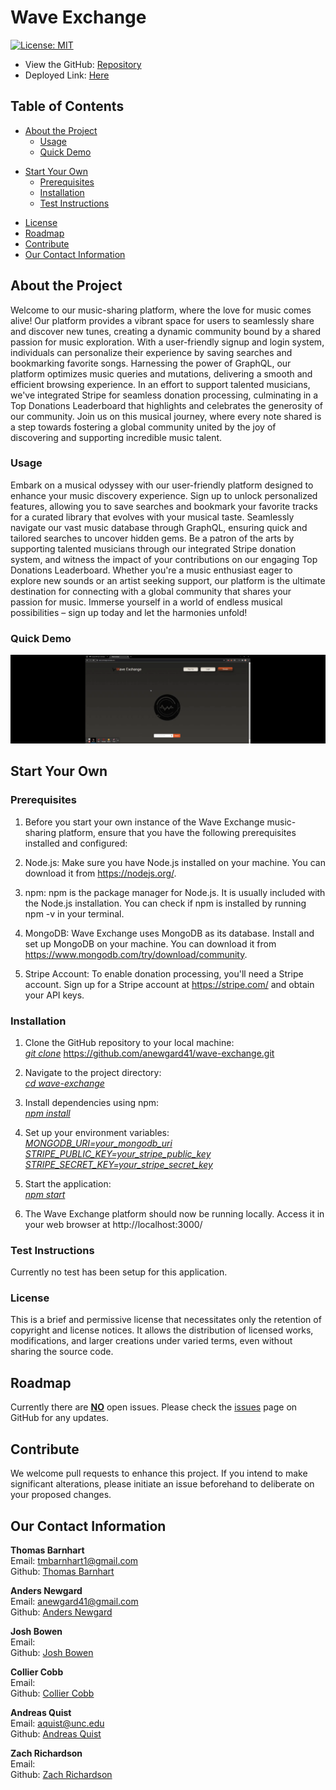 # Wave Exchange

[![License: MIT](https://img.shields.io/badge/License-MIT-yellow.svg)](https://opensource.org/licenses/MIT)

- View the GitHub: [Repository](https://github.com/anewgard41/wave-exchange)
- Deployed Link: [Here](https://wave-exchange.onrender.com/)

## Table of Contents

- [About the Project](https://github.com/anewgard41/wave-exchange#about-the-project)
  - [Usage](https://github.com/anewgard41/wave-exchange#usage)
  - [Quick Demo](https://github.com/anewgard41/wave-exchange#quick-demo)

* [Start Your Own](https://github.com/anewgard41/wave-exchange#start-your-own)
  - [Prerequisites](https://github.com/anewgard41/wave-exchange#prerequisites)
  - [Installation](https://github.com/anewgard41/wave-exchange#installation)
  - [Test Instructions](https://github.com/anewgard41/wave-exchange#test-instructions)

- [License](https://github.com/anewgard41/wave-exchange#license)
- [Roadmap](https://github.com/anewgard41/wave-exchange#roadmap)
- [Contribute](https://github.com/anewgard41/wave-exchange#contribute)
- [Our Contact Information](https://github.com/anewgard41/wave-exchange#our-contact-information)

## About the Project

Welcome to our music-sharing platform, where the love for music comes alive! Our platform provides a vibrant space for users to seamlessly share and discover new tunes, creating a dynamic community bound by a shared passion for music exploration. With a user-friendly signup and login system, individuals can personalize their experience by saving searches and bookmarking favorite songs. Harnessing the power of GraphQL, our platform optimizes music queries and mutations, delivering a smooth and efficient browsing experience. In an effort to support talented musicians, we've integrated Stripe for seamless donation processing, culminating in a Top Donations Leaderboard that highlights and celebrates the generosity of our community. Join us on this musical journey, where every note shared is a step towards fostering a global community united by the joy of discovering and supporting incredible music talent.

### Usage

Embark on a musical odyssey with our user-friendly platform designed to enhance your music discovery experience. Sign up to unlock personalized features, allowing you to save searches and bookmark your favorite tracks for a curated library that evolves with your musical taste. Seamlessly navigate our vast music database through GraphQL, ensuring quick and tailored searches to uncover hidden gems. Be a patron of the arts by supporting talented musicians through our integrated Stripe donation system, and witness the impact of your contributions on our engaging Top Donations Leaderboard. Whether you're a music enthusiast eager to explore new sounds or an artist seeking support, our platform is the ultimate destination for connecting with a global community that shares your passion for music. Immerse yourself in a world of endless musical possibilities – sign up today and let the harmonies unfold!

### Quick Demo

![Gif of Quick Live Demo](./client/src/images/waveexchange_demo.gif)

## Start Your Own

### Prerequisites

1. Before you start your own instance of the Wave Exchange music-sharing platform, ensure that you have the following prerequisites installed and configured:

2. Node.js: Make sure you have Node.js installed on your machine. You can download it from https://nodejs.org/.

3. npm: npm is the package manager for Node.js. It is usually included with the Node.js installation. You can check if npm is installed by running npm -v in your terminal.

4. MongoDB: Wave Exchange uses MongoDB as its database. Install and set up MongoDB on your machine. You can download it from https://www.mongodb.com/try/download/community.

5. Stripe Account: To enable donation processing, you'll need a Stripe account. Sign up for a Stripe account at https://stripe.com/ and obtain your API keys.

### Installation

1. Clone the GitHub repository to your local machine:
      <br><u><i>git clone</i></u> https://github.com/anewgard41/wave-exchange.git</u>

2. Navigate to the project directory:
      <br><u><i>cd wave-exchange</i></u>

3. Install dependencies using npm:
      <br><u><i>npm install</i></u>

4. Set up your environment variables:
      <br><u><i>MONGODB_URI=your_mongodb_uri</i></u>
      <br><u><i>STRIPE_PUBLIC_KEY=your_stripe_public_key</i></u>
      <br><u><i>STRIPE_SECRET_KEY=your_stripe_secret_key</i></u>

5. Start the application:
      <br><u><i>npm start</i></u>

6. The Wave Exchange platform should now be running locally. Access it in your web browser at http://localhost:3000/

### Test Instructions

Currently no test has been setup for this application.

### License

This is a brief and permissive license that necessitates only the retention of copyright and license notices. It allows the distribution of licensed works, modifications, and larger creations under varied terms, even without sharing the source code.

## Roadmap

Currently there are <u><b>NO</b></u> open issues. Please check the [issues](https://github.com/anewgard41/wave-exchange/issues) page on GitHub for any updates.

## Contribute

We welcome pull requests to enhance this project. If you intend to make significant alterations, please initiate an issue beforehand to deliberate on your proposed changes.

## Our Contact Information

<b>Thomas Barnhart</b><br>
Email: tmbarnhart1@gmail.com<br>
Github: [Thomas Barnhart](https://github.com/Thomas-Barnhart)<br>

<b>Anders Newgard</b><br>
Email: anewgard41@gmail.com<br>
Github: [Anders Newgard](https://github.com/anewgard41)<br>

<b>Josh Bowen</b><br>
Email: <br>
Github: [Josh Bowen](https://github.com/JBowen96)<br>

<b>Collier Cobb</b><br>
Email: <br>
Github: [Collier Cobb](https://github.com/colcob98)<br>

<b>Andreas Quist</b><br>
Email: aquist@unc.edu<br>
Github: [Andreas Quist](https://github.com/andreasq99)<br>

<b>Zach Richardson</b><br>
Email: <br>
Github: [Zach Richardson](https://github.com/itsaboy)<br>
